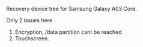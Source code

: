 Recovery device tree for Samsung Galaxy A03 Core.

Only 2 issues here
1. Encryption, /data partition cant be reached
2. Touchscreen.
